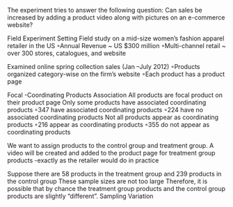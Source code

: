The experiment tries to answer the following question:
Can sales be increased by adding a product video along with pictures on an e-commerce website?

Field Experiment Setting 
Field study on a mid-size women’s fashion apparel retailer in the US 
◦Annual Revenue ~ US $300 million
◦Multi-channel retail ~ over 300 stores, catalogues, and website


Examined online spring collection sales (Jan –July 2012)
◦Products organized category-wise on the firm’s website
◦Each product has a product page

Focal -Coordinating Products Association
All products are focal product on their product page
Only some products have associated coordinating products 
◦347 have associated coordinating products
◦224 have no associated coordinating products
Not all products appear as coordinating products
◦216 appear as coordinating products
◦355 do not appear as coordinating products


We want to assign products to the control group and treatment group. A video will be created and added to the product page for treatment group products -exactly as the retailer would do in practice

Suppose there are 58 products in the treatment group and 239 products in the control group
These sample sizes are not too large
Therefore, it is possible that by chance the treatment group products and the control group products are slightly “different”.  Sampling Variation 



